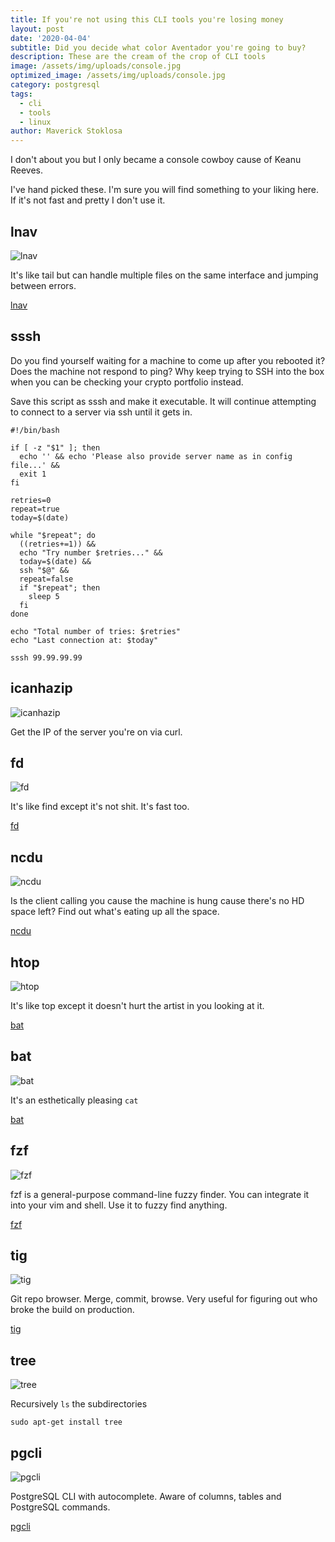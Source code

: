 ```yaml
---
title: If you're not using this CLI tools you're losing money
layout: post
date: '2020-04-04'
subtitle: Did you decide what color Aventador you're going to buy?
description: These are the cream of the crop of CLI tools
image: /assets/img/uploads/console.jpg
optimized_image: /assets/img/uploads/console.jpg
category: postgresql
tags:
  - cli
  - tools
  - linux
author: Maverick Stoklosa
---
```


I don't about you but I only became a console cowboy cause of Keanu Reeves.

I've hand picked these. I'm sure you will find something to your liking here. If it's not fast and pretty I don't use it.

## lnav

![lnav](/assets/img/uploads/lnav.png)

It's like tail but can handle multiple files on the same interface and jumping between errors.

[lnav](http://lnav.org/)

## sssh

Do you find yourself waiting for a machine to come up after you rebooted it? Does the machine not respond to ping? Why keep trying to SSH into the box when you can be checking your crypto portfolio instead.

Save this script as sssh and make it executable. It will continue attempting to connect to a server via ssh until it gets in. 

```
#!/bin/bash

if [ -z "$1" ]; then
  echo '' && echo 'Please also provide server name as in config file...' &&
  exit 1
fi

retries=0
repeat=true
today=$(date)

while "$repeat"; do
  ((retries+=1)) &&
  echo "Try number $retries..." &&
  today=$(date) &&
  ssh "$@" &&
  repeat=false
  if "$repeat"; then
    sleep 5
  fi
done

echo "Total number of tries: $retries"
echo "Last connection at: $today"
```

```
sssh 99.99.99.99
```

## icanhazip

![icanhazip](/assets/img/uploads/icanhazip.png)

Get the IP of the server you're on via curl.

## fd

![fd](/assets/img/uploads/fd.png)

It's like find except it's not shit. It's fast too.

[fd](https://github.com/sharkdp/fd)

## ncdu

![ncdu](/assets/img/uploads/ncdu.png)

Is the client calling you cause the machine is hung cause there's no HD space left? Find out what's eating up all the space.

[ncdu](https://dev.yorhel.nl/ncdu)

## htop

![htop](/assets/img/uploads/htop.png)

It's like top except it doesn't hurt the artist in you looking at it.

[bat](https://hisham.hm/htop/)

## bat

![bat](/assets/img/uploads/bat.png)

It's an esthetically pleasing `cat`

[bat](https://github.com/sharkdp/bat)

## fzf

![fzf](/assets/img/uploads/fzf.png)

fzf is a general-purpose command-line fuzzy finder. You can integrate it into your vim and shell. Use it to fuzzy find anything.

[fzf](https://github.com/junegunn/fzf)

## tig

![tig](/assets/img/uploads/tig.png)

Git repo browser. Merge, commit, browse. Very useful for figuring out who broke the build on production.

[tig](https://jonas.github.io/tig/)

## tree

![tree](/assets/img/uploads/tree.jpg)

Recursively `ls` the subdirectories

`sudo apt-get install tree`

## pgcli

![pgcli](/assets/img/uploads/pgcli.png)

PostgreSQL CLI with autocomplete. Aware of columns, tables and PostgreSQL commands.

[pgcli](https://www.pgcli.com/)
